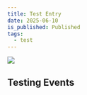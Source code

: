 ```yaml
---
title: Test Entry
date: 2025-06-10
is_published: Published
tags:
  - test
---
```

![](/media/event.jpg)

## Testing Events